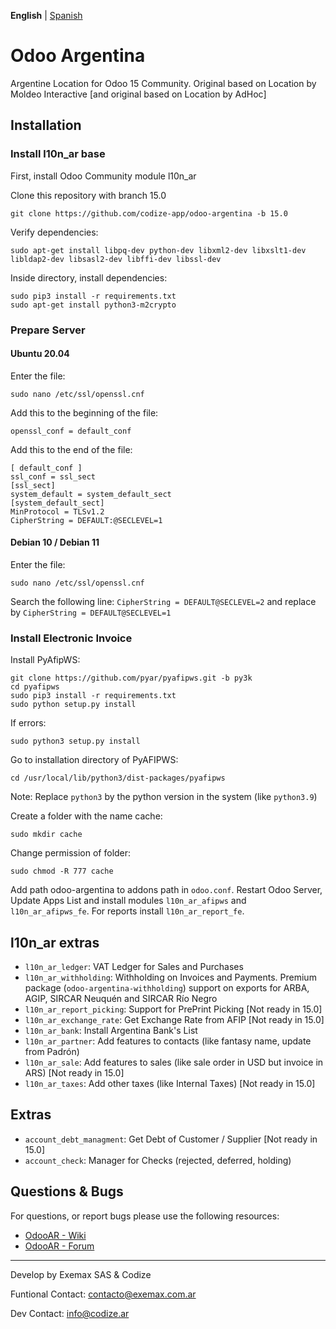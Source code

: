 **English** | [Spanish](https://github.com/codize-app/odoo-argentina/blob/15.0/README_es.md)

# Odoo Argentina
Argentine Location for Odoo 15 Community. Original based on Location by Moldeo Interactive [and original based on Location by AdHoc]

## Installation
### Install l10n_ar base

First, install Odoo Community module l10n_ar

Clone this repository with branch 15.0

```
git clone https://github.com/codize-app/odoo-argentina -b 15.0
```

Verify dependencies:

```
sudo apt-get install libpq-dev python-dev libxml2-dev libxslt1-dev libldap2-dev libsasl2-dev libffi-dev libssl-dev
```

Inside directory, install dependencies:

```
sudo pip3 install -r requirements.txt
sudo apt-get install python3-m2crypto
```

### Prepare Server

#### Ubuntu 20.04
Enter the file:

```
sudo nano /etc/ssl/openssl.cnf
```

Add this to the beginning of the file:

```
openssl_conf = default_conf
```

Add this to the end of the file:

```
[ default_conf ]
ssl_conf = ssl_sect
[ssl_sect]
system_default = system_default_sect
[system_default_sect]
MinProtocol = TLSv1.2
CipherString = DEFAULT:@SECLEVEL=1
```

#### Debian 10 / Debian 11
Enter the file:

```
sudo nano /etc/ssl/openssl.cnf
```

Search the following line: `CipherString = DEFAULT@SECLEVEL=2` and replace by `CipherString = DEFAULT@SECLEVEL=1`

### Install Electronic Invoice

Install PyAfipWS:

```
git clone https://github.com/pyar/pyafipws.git -b py3k
cd pyafipws
sudo pip3 install -r requirements.txt
sudo python setup.py install
```

If errors:

```
sudo python3 setup.py install
```

Go to installation directory of PyAFIPWS:

```
cd /usr/local/lib/python3/dist-packages/pyafipws
```

Note: Replace `python3` by the python version in the system (like `python3.9`)

Create a folder with the name cache:

```
sudo mkdir cache
```

Change permission of folder:

```
sudo chmod -R 777 cache
```

Add path odoo-argentina to addons path in `odoo.conf`. Restart Odoo Server, Update Apps List and install modules `l10n_ar_afipws` and `l10n_ar_afipws_fe`. For reports install `l10n_ar_report_fe`.

## l10n_ar extras

* `l10n_ar_ledger`: VAT Ledger for Sales and Purchases
* `l10n_ar_withholding`: Withholding on Invoices and Payments. Premium package (`odoo-argentina-withholding`) support on exports for ARBA, AGIP, SIRCAR Neuquén and SIRCAR Río Negro
* `l10n_ar_report_picking`: Support for PrePrint Picking [Not ready in 15.0]
* `l10n_ar_exchange_rate`: Get Exchange Rate from AFIP [Not ready in 15.0]
* `l10n_ar_bank`: Install Argentina Bank's List
* `l10n_ar_partner`: Add features to contacts (like fantasy name, update from Padrón)
* `l10n_ar_sale`: Add features to sales (like sale order in USD but invoice in ARS) [Not ready in 15.0]
* `l10n_ar_taxes`: Add other taxes (like Internal Taxes) [Not ready in 15.0]

## Extras

* `account_debt_managment`: Get Debt of Customer / Supplier [Not ready in 15.0]
* `account_check`: Manager for Checks (rejected, deferred, holding)

## Questions & Bugs

For questions, or report bugs please use the following resources:

* [OdooAR - Wiki](https://github.com/OdooAR/odoo-argentina-doc/wiki)
* [OdooAR - Forum](https://github.com/OdooAR/odoo-argentina-doc/discussions)

---
Develop by Exemax SAS & Codize

Funtional Contact: contacto@exemax.com.ar

Dev Contact: info@codize.ar
